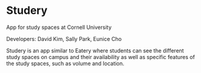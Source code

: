 # Studery
App for study spaces at Cornell University 

Developers: David Kim, Sally Park, Eunice Cho

Studery is an app similar to Eatery where students can see the different study spaces on campus and their availability as well as specific features of the study spaces, such as volume and location.
